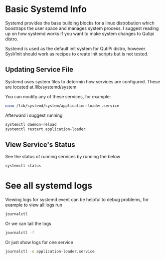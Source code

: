 # Basic Systemd Info

Systemd provides the base building blocks for a linux distrobution which boostraps the user space and manages system process. I suggest reading up on how systemd works if you want to make system changes to Qutipi distro.

Systemd is used as the default init system for QutiPi distro, however SysVInit should work as recipes to create init scripts but is not tested.

## Updating Service File

Systemd uses system files to determin how services are configured. These are located at /lib/systemd/system

You can modify any of these services, for example:

```bash
nano /lib/systemd/system/application-loader.service
```

Afterward i suggest running

```bash
systemctl daemon-reload 
systemctl restart application-loader
```

## View Service's Status

See the status of running services by running the below

```bash
systemctl status
```

# See all systemd logs

Viewing logs for systemd event can be helpful to debug problems, for example to view all logs run

```bash
journalctl
```

Or we can tail the logs

```bash
journalctl -f
```

Or just show logs for one service

```bash
journalctl -u application-loader.service
```

